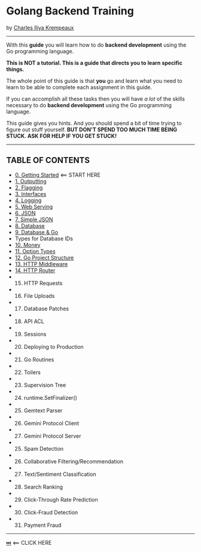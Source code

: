# Golang Backend Training
by [Charles Iliya Krempeaux](http://changelog.ca/)

-----

With this **guide** you will learn how to do **backend development** using the Go programming language.

**This is NOT a tutorial. This is a guide that directs you to learn specific things.**

The whole point of this guide is that **you** go and learn what you need to learn to be able to complete each assignment in this guide.

If you can accomplish all these tasks then you will have _a lot_ of the skills necessary to do **backend development** using the Go programming language.

This guide gives you hints. And you should spend a bit of time trying to figure out stuff yourself. **BUT DON'T SPEND TOO MUCH TIME BEING STUCK. ASK FOR HELP IF YOU GET STUCK!**

-----

## TABLE OF CONTENTS

* [0. Getting Started](chapters/getting-started/README.md) ⟸ START HERE
* [1. Outputting](chapters/outputting/README.md)
* [2. Flagging](chapters/flagging/README.md)
* [3. Interfaces](chapters/interfaces/README.md)
* [4. Logging](chapters/logging/README.md)
* [5. Web Serving](chapters/web_serving/README.md)
* [6. JSON](chapters/json/README.md)
* [7. Simple JSON](chapters/simple_json/README.md)
* [8. Database](chapters/database/README.md)
* [9. Database & Go](chapters/database_and_go/README.md)
* Types for Database IDs
* [10. Money](chapters/money/README.md)
* [11. Option Types](#10-option-types)
* [12. Go Project Structure](chapters/golang-project-structure/README.md)
* [13. HTTP Middleware](chapters/http_middleware/README.md)
* [14. HTTP Router](chapters/http_router/README.md)
* 15. HTTP Requests
* 16. File Uploads
* 17. Database Patches
* 18. API ACL
* 19. Sessions
* 20. Deploying to Production
* 21. Go Routines
* 22. Toilers
* 23. Supervision Tree
* 24. runtime.SetFinalizer()
* 25. Gemtext Parser
* 26. Gemini Protocol Client
* 27. Gemini Protocol Server
* 25. Spam Detection
* 26. Collaborative Filtering/Recommendation
* 27. Text/Sentiment Classification
* 28. Search Ranking
* 29. Click-Through Rate Prediction
* 30. Click-Fraud Detection
* 31. Payment Fraud

-----

[⏭️](chapters/getting-started/README.md) ⟸ CLICK HERE

